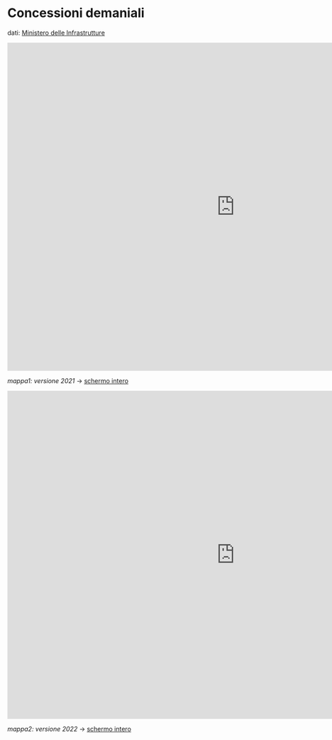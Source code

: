 # Concessioni demaniali 

dati: [Ministero delle Infrastrutture](https://dati.mit.gov.it/catalog/dataset/concessioni-demaniali-marittime-a-maggio-2022)

<iframe id="map1" width="1024px" height="740" frameborder="0" scrolling="no" marginheight="0" marginwidth="0" src="https://gjrichter.github.io/pages/Concessioni%20Demaniali/index_embed_Concessioni_Canoni_2021.html"></iframe>

*mappa1: versione 2021* -> [schermo intero](https://gjrichter.github.io/pages/Concessioni%20Demaniali/index_embed_Concessioni_Canoni_2021.html)

<iframe id="map1" width="1024px" height="740" frameborder="0" scrolling="no" marginheight="0" marginwidth="0" src="https://gjrichter.github.io/pages/Concessioni%20Demaniali/index_embed_Concessioni_Canoni_2022.html"></iframe>

*mappa2: versione 2022* -> [schermo intero](https://gjrichter.github.io/pages/Concessioni%20Demaniali/index_embed_Concessioni_Canoni_2022.html)



